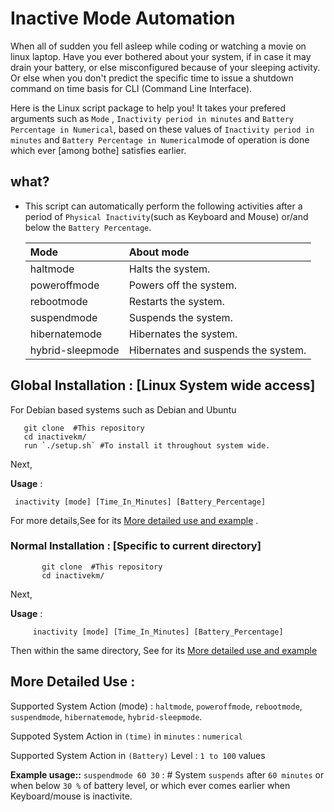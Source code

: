 # Inactive Mode Automation

When all of sudden you fell asleep while coding or watching a movie on linux laptop.
Have you ever bothered about your system, if in case it may drain your battery, or else misconfigured because of 
your sleeping activity. Or else when you don't predict the specific time to issue a shutdown command on time basis for CLI (Command Line Interface).


Here is the Linux script package to help you! It takes your prefered arguments such as `Mode` , `Inactivity period in minutes` and `Battery Percentage in Numerical`,
 based on these values of `Inactivity period in minutes` and `Battery Percentage in Numerical`mode of operation is done which ever [among bothe] satisfies earlier.

## what?
* This script can automatically perform the following activities after a period of `Physical Inactivity`(such as Keyboard and Mouse) or/and below the `Battery Percentage`.
        

    |Mode | About mode |
    |:-----|:----------|
    |haltmode | Halts the system. |
    |poweroffmode | Powers off the system.  |
    |rebootmode   |  Restarts the system.  |
    |suspendmode |Suspends the system.|
    |hibernatemode | Hibernates the system. |
    |hybrid-sleepmode | Hibernates and suspends the system.|
    
    
## Global Installation  : [Linux System wide access]
For Debian based systems such as Debian and Ubuntu
  
  
       git clone  #This repository
       cd inactivekm/
       run `./setup.sh` #To install it throughout system wide.
       

Next,

**Usage** : 


     inactivity [mode] [Time_In_Minutes] [Battery_Percentage]    

 For more details,See for its [More detailed use and example](/README.md#more-detailed-use-) .
 
### Normal Installation : [Specific to current directory]  


           git clone  #This repository
           cd inactivekm/
           
   
 
Next,

**Usage** : 

 
         inactivity [mode] [Time_In_Minutes] [Battery_Percentage] 


Then within the same directory, See for its [More detailed use and example](/README.md#more-detailed-use-)   


## More Detailed Use :

Supported System Action (mode) : `haltmode`, `poweroffmode`, `rebootmode`, `suspendmode`, `hibernatemode`, `hybrid-sleepmode`.

Suppoted System Action in `(time)` in `minutes` : `numerical` 

Supported System Action in `(Battery)` Level : `1 to 100` values


**Example usage::** `suspendmode 60 30` :  # System `suspends` after `60 minutes` or when below `30 %` of battery level, or which ever comes earlier when Keyboard/mouse is inactivite.

